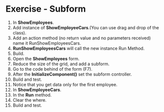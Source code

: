 ﻿# Exercise - Subform

1. In **ShowEmployees**.  
2. Add instance of **ShowEmployeeCars**.(You can use drag and drop of the class).
3. Add an action method (no return value and no parameters received) name it RunShowEmployeesCars.
4. **RunShowEmployeesCars** will call the new instance Run Method.
5. Build.
6. Open the **ShowEmployees** form.
7. Reduce the size of the grid, and add a subform.
8. Go to the code behind of the form (F7).
9. After the **InitializeComponent()** set the subform controller.
10. Build and test.
11. Notice that you get data only for the first employee.
12. In **ShowEmployeeCars**.
13. In the **Run** method.
14. Clear the where.
15. Build and test.
